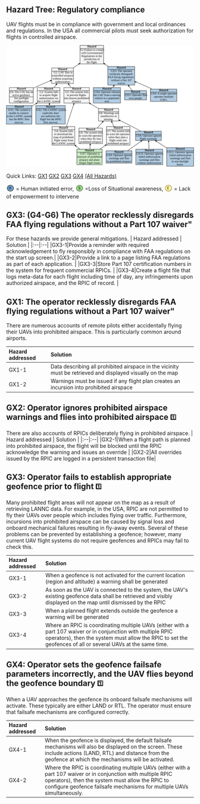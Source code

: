## Hazard Tree: Regulatory compliance

UAV flights must be in compliance with government and local ordinances and regulations. In the USA all commercial pilots must seek authorization for flights in controlled airspace.

[![](figures/regulations.svg)](#)

Quick Links: [GX1](#GX1) [GX2](#GX2) [GX3](#GX3) [GX4](#GX4) [(All Hazards)](../README.md)<br>

<sub>![](icons/h-icon.PNG)</sub> = Human initiated error, <sub>![](icons/s-icon.PNG)</sub> =Loss of Situational awareness, <sub>![](icons/e-icon.PNG)</sub> = Lack of empowerment to intervene

## GX3: (G4-G6) The operator recklessly disregards FAA flying regulations without a Part 107 waiver"
For these hazards we provide general mitigations.
| Hazard addressed | Solution |
|:--|:--|
|GX3-1|Provide a reminder with required acknowledgement to fly responsibly in compliance with FAA regulations on the start up screen.|
|GX3-2|Provide a link to a page listing FAA regulations as part of each application. |
|GX3-3|Store Part 107 certification numbers in the system for frequent commercial RPICs. |
|GX3-4|Create a flight file that logs meta-data for each flight including time of day, any infringements upon authorized airspace, and the RPIC of record. |

## GX1: The operator recklessly disregards FAA flying regulations without a Part 107 waiver"
There are numerous accounts of remote pilots either accidentally flying their UAVs into prohibited airspace.  This is particularly common around airports.

| Hazard addressed | Solution |
|:--|:--|
|GX1-1|Data describing all prohibited airspace in the vicinity must be retrieved and displayed visually on the map |
|GX1-2|Warnings must be issued if any flight plan creates an incursion into prohibited airspace |

## <a name="GX2">GX2: Operator ignores prohibited airspace warnings and flies into prohibited airspace</a> <sub><sup>:one:</sup></sub>

There are also accounts of RPICs deliberately flying in prohibited airspace. 
| Hazard addressed | Solution |
|:--|:--|
|GX2-1|When a flight path is planned into prohibited airspace, the flight will be blocked until the RPIC acknowledge the warning and issues an override |
|GX2-2|All overrides issued by the RPIC are logged in a persistent transaction file|

## <a name="GX3">GX3: Operator fails to establish appropriate geofence prior to flight</a> <sub><sup>:one:</sup></sub>

Many prohibited flight areas will not appear on the map as a result of retrieving LANNC data.  For example, in the USA, RPIC are not permitted to fly their UAVs over people which includes flying over traffic.  Furthermore, incursions into prohibited airspace can be caused by signal loss and onboard mechanical failures resulting in fly-away events. Several of these problems can be prevented by establishing a geofence; however, many current UAV flight systems do not require geofences and RPICs may fail to check this.

| Hazard addressed | Solution |
|:--|:--|
|GX3-1|When a geofence is not activated for the current location (region and altitude) a warning shall be generated|
|GX3-2|As soon as the UAV is connected to the system, the UAV's existing geofence data shall be retrieved and visibly displayed on the map until dismissed by the RPIC|
|GX3-3|When a planned flight extends outside the geofence a warning will be generated|
|GX3-4|Where an RPIC is coordinating multiple UAVs (either with a part 107 waiver or in conjunction with multiple RPIC operators), then the system must allow the RPIC to set the geofences of all or several UAVs at the same time.

## <a name="GX4">GX4: Operator sets the geofence failsafe parameters incorrectly, and the UAV flies beyond the geofence boundary</a> <sub><sup>:one:</sup></sub>

When a UAV approaches the geofence its onboard failsafe mechanisms will activate.  These typically are either LAND or RTL. The operator must ensure that failsafe mechanisms are configured correctly.

| Hazard addressed | Solution |
|:--|:--|
|GX4-1|When the geofence is displayed, the default failsafe mechanisms will also be displayed on the screen.  These include actions (LAND, RTL) and distance from the geofence at which the mechanisms will be activated.
|GX4-2|Where the RPIC is coordinating multiple UAVs (either with a part 107 waiver or in conjunction with multiple RPIC operators), then the system must allow the RPIC to configure  geofence failsafe mechanisms for multiple UAVs simultaneously.

